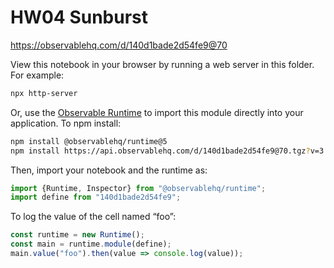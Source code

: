# HW04 Sunburst

https://observablehq.com/d/140d1bade2d54fe9@70

View this notebook in your browser by running a web server in this folder. For
example:

~~~sh
npx http-server
~~~

Or, use the [Observable Runtime](https://github.com/observablehq/runtime) to
import this module directly into your application. To npm install:

~~~sh
npm install @observablehq/runtime@5
npm install https://api.observablehq.com/d/140d1bade2d54fe9@70.tgz?v=3
~~~

Then, import your notebook and the runtime as:

~~~js
import {Runtime, Inspector} from "@observablehq/runtime";
import define from "140d1bade2d54fe9";
~~~

To log the value of the cell named “foo”:

~~~js
const runtime = new Runtime();
const main = runtime.module(define);
main.value("foo").then(value => console.log(value));
~~~
